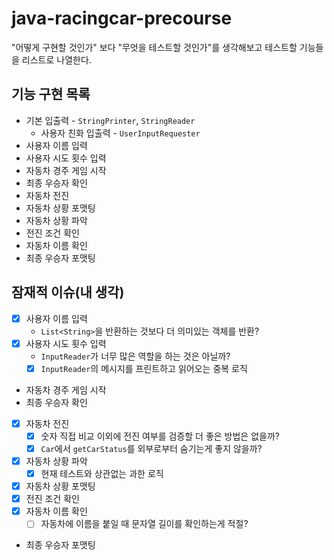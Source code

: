 # java-racingcar-precourse

"어떻게 구현할 것인가" 보다 "무엇을 테스트할 것인가"를 생각해보고 테스트할 기능들을 리스트로 나열한다.

## 기능 구현 목록
- 기본 입출력 - `StringPrinter`, `StringReader`
  - 사용자 친화 입출력 - `UserInputRequester`
- 사용자 이름 입력
- 사용자 시도 횟수 입력
- 자동차 경주 게임 시작
- 최종 우승자 확인
- 자동차 전진
- 자동차 상황 포맷팅
- 자동차 상황 파악
- 전진 조건 확인
- 자동차 이름 확인
- 최종 우승자 포맷팅


## 잠재적 이슈(내 생각)
- [x] 사용자 이름 입력
  - `List<String>`을 반환하는 것보다 더 의미있는 객체를 반환? 
- [x] 사용자 시도 횟수 입력
  - `InputReader`가 너무 많은 역할을 하는 것은 아닐까?
  - [x] `InputReader`의 메시지를 프린트하고 읽어오는 중복 로직
- 자동차 경주 게임 시작
- 최종 우승자 확인
- [x] 자동차 전진
  - [x] 숫자 직접 비교 이외에 전진 여부를 검증할 더 좋은 방법은 없을까?
  - [x] `Car`에서 `getCarStatus`를 외부로부터 숨기는게 좋지 않을까?
- [x] 자동차 상황 파악
  - [x] 현재 테스트와 상관없는 과한 로직 
- [x] 자동차 상황 포맷팅
- [x] 전진 조건 확인
- [x] 자동차 이름 확인
  - [ ] 자동차에 이름을 붙일 때 문자열 길이를 확인하는게 적절?
- 최종 우승자 포맷팅
